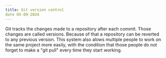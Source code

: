 ```yaml
---
title: Git version control
date 05-09-2024
---
```


Git tracks the changes made to a repository after each commit. Those changes are called versions. Because of that a repository can be reverted to any previous version. This system also alows multiple people to work on the same project more easily, with the condition that those people do not forget to make a "git pull" every time they start working.
